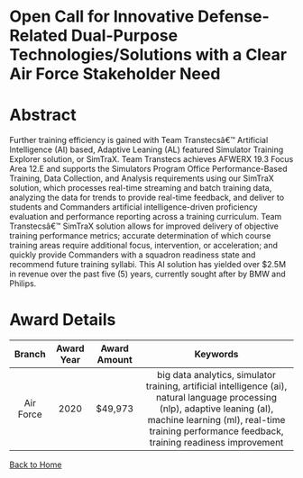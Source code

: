 
Open Call for Innovative Defense-Related Dual-Purpose Technologies/Solutions with a Clear Air Force Stakeholder Need
====================================================================================================================

# Abstract


Further training efficiency is gained with Team Transtecsâ€™ Artificial Intelligence (AI) based, Adaptive Leaning (AL) featured Simulator Training Explorer solution, or SimTraX. Team Transtecs achieves AFWERX 19.3 Focus Area 12.E and supports the Simulators Program Office Performance-Based Training, Data Collection, and Analysis requirements using our SimTraX solution, which processes real-time streaming and batch training data, analyzing the data for trends to provide real-time feedback, and deliver to students and Commanders artificial intelligence-driven proficiency evaluation and performance reporting across a training curriculum. Team Transtecsâ€™ SimTraX solution allows for improved delivery of objective training performance metrics; accurate determination of which course training areas require additional focus, intervention, or acceleration; and quickly provide Commanders with a squadron readiness state and recommend future training syllabi. This AI solution has yielded over $2.5M in revenue over the past five (5) years, currently sought after by BMW and Philips.  

# Award Details

|Branch|Award Year|Award Amount|Keywords|
| :---: | :---: | :---: | :---: |
|Air Force|2020|$49,973|big data analytics, simulator training, artificial intelligence (ai), natural language processing (nlp), adaptive leaning (al), machine learning (ml), real-time training performance feedback, training readiness improvement|
  
  


[Back to Home](https://github.com/chrischow/dod_sbir_awards/DJ/#1662)